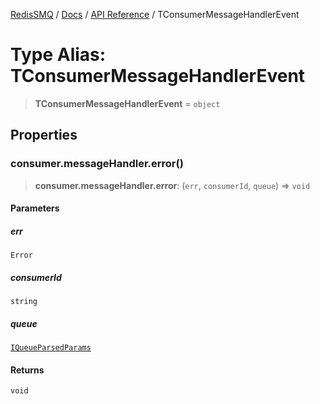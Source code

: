 [RedisSMQ](../../../README.md) / [Docs](../../README.md) / [API Reference](../README.md) / TConsumerMessageHandlerEvent

# Type Alias: TConsumerMessageHandlerEvent

> **TConsumerMessageHandlerEvent** = `object`

## Properties

### consumer.messageHandler.error()

> **consumer.messageHandler.error**: (`err`, `consumerId`, `queue`) => `void`

#### Parameters

##### err

`Error`

##### consumerId

`string`

##### queue

[`IQueueParsedParams`](../interfaces/IQueueParsedParams.md)

#### Returns

`void`

